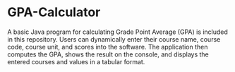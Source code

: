 # GPA-Calculator
A basic Java program for calculating Grade Point Average (GPA) is included in this repository. Users can dynamically enter their course name, course code, course unit, and scores into the software. The application then computes the GPA, shows the result on the console, and displays the entered courses and values in a tabular format. 
